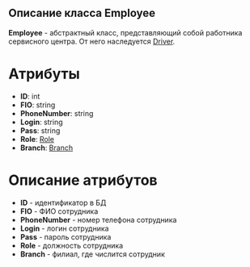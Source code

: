 ## Описание класса Employee
**Employee** - абстрактный класс, представляющий собой работника сервисного центра. От него наследуется [Driver](https://github.com/dedneded/UML-Diargam/blob/main/Information/Driver.md). 
# Атрибуты
- **ID**: int
- **FIO**: string
- **PhoneNumber**: string
- **Login**: string
- **Pass**: string
- **Role**: [Role](https://github.com/dedneded/UML-Diargam/blob/main/Information/Role.md)
- **Branch**: [Branch](https://github.com/dedneded/UML-Diargam/blob/main/Information/Branch.md)
# Описание атрибутов
- **ID** -  идентификатор в БД
- **FIO** - ФИО сотрудника
- **PhoneNumber** -  номер телефона сотрудника
- **Login** - логин сотрудника 
- **Pass** - пароль сотрудника
- **Role** - должность сотрудника
- **Branch** - филиал, где числится сотрудник
